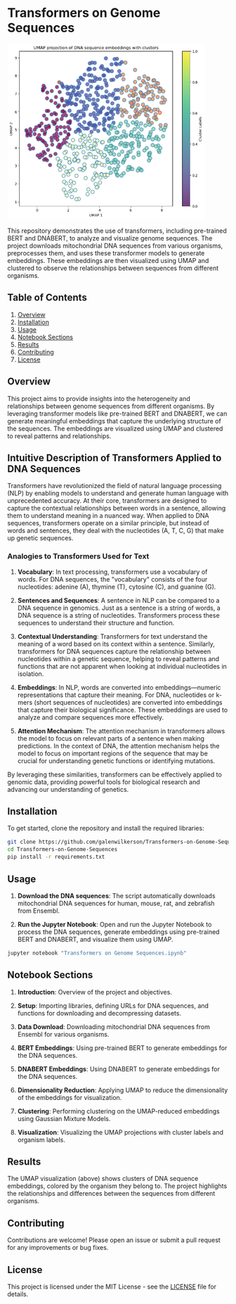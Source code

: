 # Transformers on Genome Sequences

<img src="./dnabert_umap.png" width="450" height="400">

This repository demonstrates the use of transformers, including pre-trained BERT and DNABERT, to analyze and visualize genome sequences. The project downloads mitochondrial DNA sequences from various organisms, preprocesses them, and uses these transformer models to generate embeddings. These embeddings are then visualized using UMAP and clustered to observe the relationships between sequences from different organisms.

## Table of Contents

1. [Overview](#overview)
2. [Installation](#installation)
3. [Usage](#usage)
4. [Notebook Sections](#notebook-sections)
5. [Results](#results)
6. [Contributing](#contributing)
7. [License](#license)

## Overview

This project aims to provide insights into the heterogeneity and relationships between genome sequences from different organisms. By leveraging transformer models like pre-trained BERT and DNABERT, we can generate meaningful embeddings that capture the underlying structure of the sequences. The embeddings are visualized using UMAP and clustered to reveal patterns and relationships.

## Intuitive Description of Transformers Applied to DNA Sequences

Transformers have revolutionized the field of natural language processing (NLP) by enabling models to understand and generate human language with unprecedented accuracy. At their core, transformers are designed to capture the contextual relationships between words in a sentence, allowing them to understand meaning in a nuanced way. When applied to DNA sequences, transformers operate on a similar principle, but instead of words and sentences, they deal with the nucleotides (A, T, C, G) that make up genetic sequences.

### Analogies to Transformers Used for Text

1. **Vocabulary**:
   In text processing, transformers use a vocabulary of words. For DNA sequences, the "vocabulary" consists of the four nucleotides: adenine (A), thymine (T), cytosine (C), and guanine (G).

2. **Sentences and Sequences**:
   A sentence in NLP can be compared to a DNA sequence in genomics. Just as a sentence is a string of words, a DNA sequence is a string of nucleotides. Transformers process these sequences to understand their structure and function.

3. **Contextual Understanding**:
   Transformers for text understand the meaning of a word based on its context within a sentence. Similarly, transformers for DNA sequences capture the relationship between nucleotides within a genetic sequence, helping to reveal patterns and functions that are not apparent when looking at individual nucleotides in isolation.

4. **Embeddings**:
   In NLP, words are converted into embeddings—numeric representations that capture their meaning. For DNA, nucleotides or k-mers (short sequences of nucleotides) are converted into embeddings that capture their biological significance. These embeddings are used to analyze and compare sequences more effectively.

5. **Attention Mechanism**:
   The attention mechanism in transformers allows the model to focus on relevant parts of a sentence when making predictions. In the context of DNA, the attention mechanism helps the model to focus on important regions of the sequence that may be crucial for understanding genetic functions or identifying mutations.

By leveraging these similarities, transformers can be effectively applied to genomic data, providing powerful tools for biological research and advancing our understanding of genetics.

## Installation

To get started, clone the repository and install the required libraries:

```bash
git clone https://github.com/galenwilkerson/Transformers-on-Genome-Sequences.git
cd Transformers-on-Genome-Sequences
pip install -r requirements.txt
```

## Usage

1. **Download the DNA sequences**:
   The script automatically downloads mitochondrial DNA sequences for human, mouse, rat, and zebrafish from Ensembl.

2. **Run the Jupyter Notebook**:
   Open and run the Jupyter Notebook to process the DNA sequences, generate embeddings using pre-trained BERT and DNABERT, and visualize them using UMAP.

```bash
jupyter notebook "Transformers on Genome Sequences.ipynb"
```

## Notebook Sections

1. **Introduction**:
   Overview of the project and objectives.

2. **Setup**:
   Importing libraries, defining URLs for DNA sequences, and functions for downloading and decompressing datasets.

3. **Data Download**:
   Downloading mitochondrial DNA sequences from Ensembl for various organisms.

4. **BERT Embeddings**:
   Using pre-trained BERT to generate embeddings for the DNA sequences.

5. **DNABERT Embeddings**:
   Using DNABERT to generate embeddings for the DNA sequences.

6. **Dimensionality Reduction**:
   Applying UMAP to reduce the dimensionality of the embeddings for visualization.

7. **Clustering**:
   Performing clustering on the UMAP-reduced embeddings using Gaussian Mixture Models.

8. **Visualization**:
   Visualizing the UMAP projections with cluster labels and organism labels.

## Results

The UMAP visualization (above) shows clusters of DNA sequence embeddings, colored by the organism they belong to. The project highlights the relationships and differences between the sequences from different organisms.

## Contributing

Contributions are welcome! Please open an issue or submit a pull request for any improvements or bug fixes.

## License

This project is licensed under the MIT License - see the [LICENSE](LICENSE) file for details.
